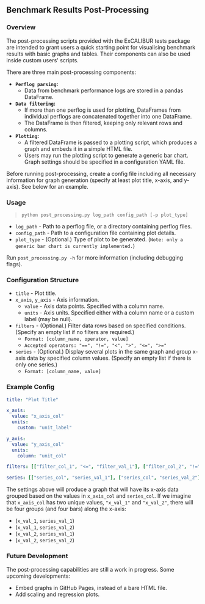 ## Benchmark Results Post-Processing

### Overview

The post-processing scripts provided with the ExCALIBUR tests package are intended to grant users a quick starting point for visualising benchmark results with basic graphs and tables. Their components can also be used inside custom users' scripts.

There are three main post-processing components:
- **`Perflog parsing`:**
  - Data from benchmark performance logs are stored in a pandas DataFrame.
- **`Data filtering`:**
  - If more than one perflog is used for plotting, DataFrames from individual perflogs are concatenated together into one DataFrame.
  - The DataFrame is then filtered, keeping only relevant rows and columns.
- **`Plotting`:**
  - A filtered DataFrame is passed to a plotting script, which produces a graph and embeds it in a simple HTML file.
  - Users may run the plotting script to generate a generic bar chart. Graph settings should be specified in a configuration YAML file.

Before running post-processing, create a config file including all necessary information for graph generation (specify at least plot title, x-axis, and y-axis). See below for an example.

### Usage

>```python post_processing.py log_path config_path [-p plot_type]```

- `log_path` - Path to a perflog file, or a directory containing perflog files.
- `config_path` - Path to a configuration file containing plot details.
- `plot_type` - (Optional.) Type of plot to be generated. (`Note: only a generic bar chart is currently implemented.`)

Run `post_processing.py -h` for more information (including debugging flags).

### Configuration Structure

- `title` - Plot title.
- `x_axis`, `y_axis` - Axis information.
    - `value` - Axis data points. Specified with a column name.
    - `units` - Axis units. Specified either with a column name or a custom label (may be null).
- `filters` - (Optional.) Filter data rows based on specified conditions. (Specify an empty list if no filters are required.)
  - `Format: [column_name, operator, value]`
  - `Accepted operators: "==", "!=", "<", ">", "<=", ">="`
- `series` - (Optional.) Display several plots in the same graph and group x-axis data by specified column values. (Specify an empty list if there is only one series.)
  - `Format: [column_name, value]`

### Example Config

```yaml
title: "Plot Title"

x_axis:
  value: "x_axis_col"
  units:
    custom: "unit_label"

y_axis:
  value: "y_axis_col"
  units:
    column: "unit_col"

filters: [["filter_col_1", "<=", "filter_val_1"], ["filter_col_2", "!=", "filter_val_2"]]

series: [["series_col", "series_val_1"], ["series_col", "series_val_2"]]
```

The settings above will produce a graph that will have its x-axis data grouped based on the values in `x_axis_col` and `series_col`. If we imagine that `x_axis_col` has two unique values, `"x_val_1"` and `"x_val_2"`, there will be four groups (and four bars) along the x-axis:

- (`x_val_1`, `series_val_1`)
- (`x_val_1`, `series_val_2`)
- (`x_val_2`, `series_val_1`)
- (`x_val_2`, `series_val_2`)

### Future Development

The post-processing capabilities are still a work in progress. Some upcoming developments:
-  Embed graphs in GitHub Pages, instead of a bare HTML file.
-  Add scaling and regression plots.